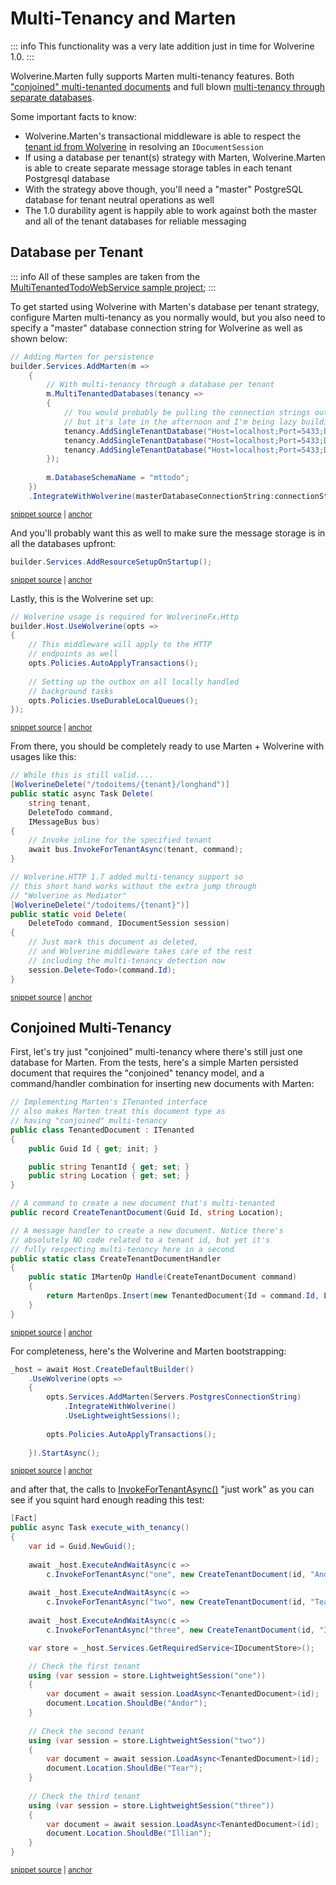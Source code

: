# Multi-Tenancy and Marten

::: info
This functionality was a very late addition just in time for Wolverine 1.0.
:::

Wolverine.Marten fully supports Marten multi-tenancy features. Both ["conjoined" multi-tenanted documents](https://martendb.io/documents/multi-tenancy.html) and full blown
[multi-tenancy through separate databases](https://martendb.io/configuration/multitenancy.html).

Some important facts to know:

* Wolverine.Marten's transactional middleware is able to respect the [tenant id from Wolverine](/guide/handlers/multi-tenancy) in resolving an `IDocumentSession`
* If using a database per tenant(s) strategy with Marten, Wolverine.Marten is able to create separate message storage tables in each tenant Postgresql database
* With the strategy above though, you'll need a "master" PostgreSQL database for tenant neutral operations as well
* The 1.0 durability agent is happily able to work against both the master and all of the tenant databases for reliable messaging

## Database per Tenant

::: info
All of these samples are taken from the [MultiTenantedTodoWebService sample project](https://github.com/JasperFx/wolverine/tree/main/src/Samples/MultiTenantedTodoService/MultiTenantedTodoService);
:::

To get started using Wolverine with Marten's database per tenant strategy, configure Marten multi-tenancy as you normally
would, but you also need to specify a "master" database connection string for Wolverine as well as shown below:

<!-- snippet: sample_configuring_wolverine_for_marten_multi_tenancy -->
<a id='snippet-sample_configuring_wolverine_for_marten_multi_tenancy'></a>
```cs
// Adding Marten for persistence
builder.Services.AddMarten(m =>
    {
        // With multi-tenancy through a database per tenant
        m.MultiTenantedDatabases(tenancy =>
        {
            // You would probably be pulling the connection strings out of configuration,
            // but it's late in the afternoon and I'm being lazy building out this sample!
            tenancy.AddSingleTenantDatabase("Host=localhost;Port=5433;Database=tenant1;Username=postgres;password=postgres", "tenant1");
            tenancy.AddSingleTenantDatabase("Host=localhost;Port=5433;Database=tenant2;Username=postgres;password=postgres", "tenant2");
            tenancy.AddSingleTenantDatabase("Host=localhost;Port=5433;Database=tenant3;Username=postgres;password=postgres", "tenant3");
        });
        
        m.DatabaseSchemaName = "mttodo";
    })
    .IntegrateWithWolverine(masterDatabaseConnectionString:connectionString);
```
<sup><a href='https://github.com/JasperFx/wolverine/blob/main/src/Samples/MultiTenantedTodoService/MultiTenantedTodoService/Program.cs#L13-L32' title='Snippet source file'>snippet source</a> | <a href='#snippet-sample_configuring_wolverine_for_marten_multi_tenancy' title='Start of snippet'>anchor</a></sup>
<!-- endSnippet -->

And you'll probably want this as well to make sure the message storage is in all the databases upfront:

<!-- snippet: sample_add_resource_setup_on_startup -->
<a id='snippet-sample_add_resource_setup_on_startup'></a>
```cs
builder.Services.AddResourceSetupOnStartup();
```
<sup><a href='https://github.com/JasperFx/wolverine/blob/main/src/Samples/MultiTenantedTodoService/MultiTenantedTodoService/Program.cs#L36-L40' title='Snippet source file'>snippet source</a> | <a href='#snippet-sample_add_resource_setup_on_startup' title='Start of snippet'>anchor</a></sup>
<!-- endSnippet -->

Lastly, this is the Wolverine set up:

<!-- snippet: sample_wolverine_setup_for_marten_multitenancy -->
<a id='snippet-sample_wolverine_setup_for_marten_multitenancy'></a>
```cs
// Wolverine usage is required for WolverineFx.Http
builder.Host.UseWolverine(opts =>
{
    // This middleware will apply to the HTTP
    // endpoints as well
    opts.Policies.AutoApplyTransactions();
    
    // Setting up the outbox on all locally handled
    // background tasks
    opts.Policies.UseDurableLocalQueues();
});
```
<sup><a href='https://github.com/JasperFx/wolverine/blob/main/src/Samples/MultiTenantedTodoService/MultiTenantedTodoService/Program.cs#L42-L56' title='Snippet source file'>snippet source</a> | <a href='#snippet-sample_wolverine_setup_for_marten_multitenancy' title='Start of snippet'>anchor</a></sup>
<!-- endSnippet -->

From there, you should be completely ready to use Marten + Wolverine with usages like this:

<!-- snippet: sample_invoke_for_tenant -->
<a id='snippet-sample_invoke_for_tenant'></a>
```cs
// While this is still valid....
[WolverineDelete("/todoitems/{tenant}/longhand")]
public static async Task Delete(
    string tenant, 
    DeleteTodo command, 
    IMessageBus bus)
{
    // Invoke inline for the specified tenant
    await bus.InvokeForTenantAsync(tenant, command);
}

// Wolverine.HTTP 1.7 added multi-tenancy support so
// this short hand works without the extra jump through
// "Wolverine as Mediator"
[WolverineDelete("/todoitems/{tenant}")]
public static void Delete(
    DeleteTodo command, IDocumentSession session)
{
    // Just mark this document as deleted,
    // and Wolverine middleware takes care of the rest
    // including the multi-tenancy detection now
    session.Delete<Todo>(command.Id);
}
```
<sup><a href='https://github.com/JasperFx/wolverine/blob/main/src/Samples/MultiTenantedTodoService/MultiTenantedTodoService/Endpoints.cs#L82-L108' title='Snippet source file'>snippet source</a> | <a href='#snippet-sample_invoke_for_tenant' title='Start of snippet'>anchor</a></sup>
<!-- endSnippet -->


## Conjoined Multi-Tenancy

First, let's try just "conjoined" multi-tenancy where there's still just one database for Marten. From the tests, here's
a simple Marten persisted document that requires the "conjoined" tenancy model, and a command/handler combination for 
inserting new documents with Marten:

<!-- snippet: sample_conjoined_multi_tenancy_sample_code -->
<a id='snippet-sample_conjoined_multi_tenancy_sample_code'></a>
```cs
// Implementing Marten's ITenanted interface
// also makes Marten treat this document type as
// having "conjoined" multi-tenancy
public class TenantedDocument : ITenanted
{
    public Guid Id { get; init; }

    public string TenantId { get; set; }
    public string Location { get; set; }
}

// A command to create a new document that's multi-tenanted
public record CreateTenantDocument(Guid Id, string Location);

// A message handler to create a new document. Notice there's
// absolutely NO code related to a tenant id, but yet it's
// fully respecting multi-tenancy here in a second
public static class CreateTenantDocumentHandler
{
    public static IMartenOp Handle(CreateTenantDocument command)
    {
        return MartenOps.Insert(new TenantedDocument{Id = command.Id, Location = command.Location});
    }
}
```
<sup><a href='https://github.com/JasperFx/wolverine/blob/main/src/Persistence/MartenTests/MultiTenancy/conjoined_tenancy.cs#L86-L113' title='Snippet source file'>snippet source</a> | <a href='#snippet-sample_conjoined_multi_tenancy_sample_code' title='Start of snippet'>anchor</a></sup>
<!-- endSnippet -->

For completeness, here's the Wolverine and Marten bootstrapping:

<!-- snippet: sample_setup_with_conjoined_tenancy -->
<a id='snippet-sample_setup_with_conjoined_tenancy'></a>
```cs
_host = await Host.CreateDefaultBuilder()
    .UseWolverine(opts =>
    {
        opts.Services.AddMarten(Servers.PostgresConnectionString)
            .IntegrateWithWolverine()
            .UseLightweightSessions();
        
        opts.Policies.AutoApplyTransactions();
        
    }).StartAsync();
```
<sup><a href='https://github.com/JasperFx/wolverine/blob/main/src/Persistence/MartenTests/MultiTenancy/conjoined_tenancy.cs#L19-L32' title='Snippet source file'>snippet source</a> | <a href='#snippet-sample_setup_with_conjoined_tenancy' title='Start of snippet'>anchor</a></sup>
<!-- endSnippet -->

and after that, the calls to [InvokeForTenantAsync()]() "just work" as you can see if you squint hard enough reading this test:

<!-- snippet: sample_using_conjoined_tenancy -->
<a id='snippet-sample_using_conjoined_tenancy'></a>
```cs
[Fact]
public async Task execute_with_tenancy()
{
    var id = Guid.NewGuid();
    
    await _host.ExecuteAndWaitAsync(c =>
        c.InvokeForTenantAsync("one", new CreateTenantDocument(id, "Andor")));
    
    await _host.ExecuteAndWaitAsync(c =>
        c.InvokeForTenantAsync("two", new CreateTenantDocument(id, "Tear")));
    
    await _host.ExecuteAndWaitAsync(c =>
        c.InvokeForTenantAsync("three", new CreateTenantDocument(id, "Illian")));

    var store = _host.Services.GetRequiredService<IDocumentStore>();

    // Check the first tenant
    using (var session = store.LightweightSession("one"))
    {
        var document = await session.LoadAsync<TenantedDocument>(id);
        document.Location.ShouldBe("Andor");
    }
    
    // Check the second tenant
    using (var session = store.LightweightSession("two"))
    {
        var document = await session.LoadAsync<TenantedDocument>(id);
        document.Location.ShouldBe("Tear");
    }
    
    // Check the third tenant
    using (var session = store.LightweightSession("three"))
    {
        var document = await session.LoadAsync<TenantedDocument>(id);
        document.Location.ShouldBe("Illian");
    }
}
```
<sup><a href='https://github.com/JasperFx/wolverine/blob/main/src/Persistence/MartenTests/MultiTenancy/conjoined_tenancy.cs#L43-L83' title='Snippet source file'>snippet source</a> | <a href='#snippet-sample_using_conjoined_tenancy' title='Start of snippet'>anchor</a></sup>
<!-- endSnippet -->





